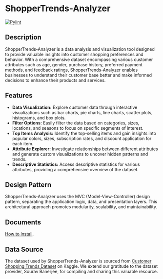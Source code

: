 # ShopperTrends-Analyzer

[![Pylint](https://github.com/Dogoh48/ShopperTrends-Analyzer/workflows/Pylint/badge.svg)](https://github.com/Dogoh48/ShopperTrends-Analyzer/actions)

## Description

ShopperTrends-Analyzer is a data analysis and visualization tool designed to provide valuable insights into customer shopping preferences and behavior. With a comprehensive dataset encompassing various customer attributes such as age, gender, purchase history, preferred payment methods, and feedback ratings, ShopperTrends-Analyzer enables businesses to understand their customer base better and make informed decisions to enhance their products and services.

## Features

- **Data Visualization:** Explore customer data through interactive visualizations such as bar charts, pie charts, line charts, scatter plots, histograms, and box plots.
- **Filter Options:** Easily filter the data based on categories, sizes, locations, and seasons to focus on specific segments of interest.
- **Top Items Analysis:** Identify the top-selling items and gain insights into popular colors, sizes, subscription rates, and discount application for each item.
- **Attribute Explorer:** Investigate relationships between different attributes and generate custom visualizations to uncover hidden patterns and trends.
- **Descriptive Statistics:** Access descriptive statistics for various attributes, providing a comprehensive overview of the dataset.

## Design Pattern

ShopperTrends-Analyzer uses the MVC (Model-View-Controller) design pattern, separating the application logic, data, and presentation layers. This architectural approach promotes modularity, scalability, and maintainability.

## Documents 
[How to Install](https://github.com/Dogoh48/ShopperTrends-Analyzer/wiki/How-to-Install).

## Data Source

The dataset used by ShopperTrends-Analyzer is sourced from [Customer Shopping Trends Dataset](https://www.kaggle.com/datasets/iamsouravbanerjee/customer-shopping-trends-dataset) on Kaggle. We extend our gratitude to the dataset provider, Sourav Banerjee, for compiling and sharing this valuable resource.
